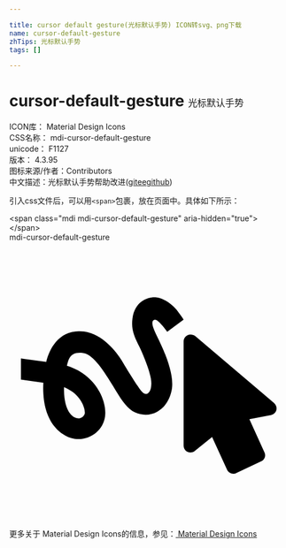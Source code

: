 ```yaml
---

title: cursor default gesture(光标默认手势) ICON转svg、png下载
name: cursor-default-gesture
zhTips: 光标默认手势
tags: []

---
```


# cursor-default-gesture  <small style="font-size: 60%;font-weight: 100">光标默认手势</small>


<div class="detail-page">
<p>
<span>
ICON库：
<span class="badge-secondary badge">Material Design Icons</span> 
</span>
<br/>
<span>
CSS名称：
<span class="badge-secondary badge">mdi-cursor-default-gesture</span> 
</span>
<br/>
<span>
unicode：
<span class="badge-secondary badge">F1127</span> 
<copy-btn content='F1127' btn-title=""></copy-btn>
<copy-btn :content='String.fromCodePoint(parseInt("F1127", 16))' btn-title="复制U"></copy-btn>
</span>
<br/>
<span>
版本：
<span class="badge-secondary badge">4.3.95</span> 
</span>
<br/>
<span>图标来源/作者：<span class="badge-light badge">Contributors</span></span> 
<br/>
<span class="zh-detail">中文描述：<span class="badge-primary badge">光标默认手势</span><span class="help-link"><span>帮助改进</span>(<a href="https://gitee.com/liuwave/icon-helper/edit/master/json/material/cursor-default-gesture.json" target="_blank" rel="noopener noreferrer">gitee</a><a href="https://github.com/liuwave/icon-helper/edit/master/json/material/cursor-default-gesture.json" target="_blank" rel="noopener noreferrer">github</a></span>)</span><br/>
</p>
</div>
<div class="alert alert-dark">
  <i class="mdi mdi-cursor-default-gesture mdi-48px"></i>
  <i class="mdi mdi-cursor-default-gesture mdi-36px"></i>
  <i class="mdi mdi-cursor-default-gesture mdi-24px"></i>
  <i class="mdi mdi-cursor-default-gesture mdi-18px"></i>
</div>
<div>
  <p>引入css文件后，可以用<code>&lt;span&gt;</code>包裹，放在页面中。具体如下所示：    
  </p>
  <div class="alert alert-primary" style="font-size: 14px">
    &lt;span class="mdi mdi-cursor-default-gesture" aria-hidden="true"&gt;&lt;/span&gt;
    <copy-btn content='<span class="mdi mdi-cursor-default-gesture" aria-hidden="true"></span>'></copy-btn>
  </div>
  <div class="alert alert-secondary">
    <i class="mdi mdi-cursor-default-gesture"
    style="font-size: 24px"
    aria-hidden="true"></i> mdi-cursor-default-gesture
    <copy-btn content="mdi-cursor-default-gesture" btn-title="复制图标名称"></copy-btn>
  </div>
</div>
<div id="svg" class="svg-wrap">
<svg xmlns="http://www.w3.org/2000/svg" viewBox="0 0 24 24"><path d="M15.59 8C15.26 8 15 8.27 15 8.6V17.57C15 17.9 15.26 18.17 15.59 18.17C15.74 18.17 15.86 18.12 15.96 18.04L17.45 16.83L18.74 19.66C18.84 19.88 19.05 20 19.27 20C19.36 20 19.44 20 19.53 19.94L21.67 18.93C21.97 18.79 22.11 18.43 21.95 18.14L20.66 15.3L22.53 14.94C22.65 14.91 22.77 14.85 22.86 14.74C23.07 14.5 23.04 14.12 22.77 13.89L16 8.13C15.88 8.05 15.74 8 15.59 8M12.5 6.73C12.72 6.66 13.17 7.19 13.59 7.76L15 6.71C14.87 6.5 14.69 6.25 14.47 5.96C14.31 5.75 13.59 4.93 12.66 4.8C12.04 4.72 10.81 5.06 10.6 6.61C10.47 7.58 10.76 8.19 11.21 9.08C11.46 9.6 12.04 10.96 12.18 11.78C12.33 12.59 12.06 13.16 11.74 13.12C11.44 13.08 11.2 12.65 11.03 12.41C10.89 12.22 10 10.82 9.67 10.23C9.22 9.5 8.04 7.96 6.44 7.74C4.35 7.46 3.44 9.2 3.18 10.36L1 10.06V11.88L2.93 12.15C2.75 15.6 4.5 16.82 5.67 17C6.92 17.15 8.08 16.28 8.24 15.06C8.41 13.84 7.56 11.5 4.96 10.69C5.1 10.15 5.21 9.43 6.36 9.59C7.26 9.71 8.21 11.26 8.93 12.44C9.58 13.53 10.1 14.39 10.83 14.72C11.45 15 12.16 14.97 12.73 14.65C13.42 14.26 13.86 13.55 14 12.63C14.22 10.9 12.7 8.17 12.57 7.84C12.4 7.46 12.12 6.82 12.5 6.73M6.5 14.78C6.43 15.11 6.1 15.25 5.88 15.22C5.38 15.16 4.66 14.5 4.71 12.53C6.17 13.13 6.53 14.35 6.5 14.78Z" /></svg>
</div>
<detail full-name='mdi-cursor-default-gesture'></detail>
    
<div><p>更多关于 Material Design Icons的信息，参见：<a target="_blank" href="https://iconhelper.cn/material.html"> Material Design Icons</a>
</p></div>
